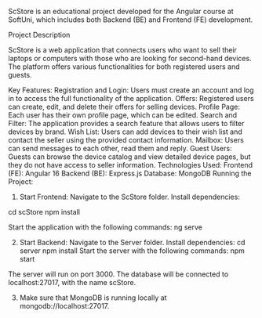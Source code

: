 
ScStore is an educational project developed for the Angular course at SoftUni, which includes both Backend (BE) and Frontend (FE) development.

Project Description

ScStore is a web application that connects users who want to sell their laptops or computers with those who are looking for second-hand devices. The platform offers various functionalities for both registered users and guests.

Key Features:
Registration and Login: Users must create an account and log in to access the full functionality of the application.
Offers: Registered users can create, edit, and delete their offers for selling devices.
Profile Page: Each user has their own profile page, which can be edited.
Search and Filter: The application provides a search feature that allows users to filter devices by brand.
Wish List: Users can add devices to their wish list and contact the seller using the provided contact information.
Mailbox: Users can send messages to each other, read them and reply.
Guest Users: Guests can browse the device catalog and view detailed device pages, but they do not have access to seller information.
Technologies Used:
Frontend (FE): Angular 16
Backend (BE): Express.js
Database: MongoDB
Running the Project:
1. Start Frontend:
Navigate to the ScStore folder.
Install dependencies:

cd scStore
npm install

Start the application with the following commands:
ng serve


2. Start Backend:
Navigate to the Server folder.
Install dependencies:
cd server
npm install
Start the server with the following commands:
npm start

The server will run on port 3000.
The database will be connected to localhost:27017, with the name scStore.


3. Make sure that MongoDB is running locally at mongodb://localhost:27017.

